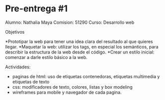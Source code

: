 # Pre-entrega #1

Alumno: Nathalia Maya
Comision: 51290
Curso: Desarrollo web

Objetivos

*Prototipar la web para tener una idea clara del resultado al que quieres llegar.
*Maquetar la web: utilizar los tags, en especial los semánticos, para describir la estructura de la web desde el código.
*Crear un estilo inicial: comenzar a darle estilo básico a la web.

Actividades:
- paginas de html: uso de etiquetas contenedoras, etiquetas multimedia y etiquetas de texto
- css: modificadores de texto, colores, listas y box modeling
- wireframes para mobile y navegador de cada pagina.

